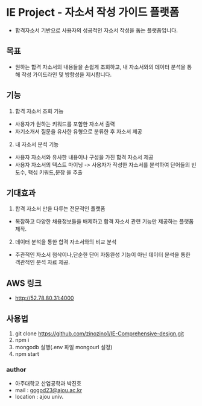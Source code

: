 # IE Project - 자소서 작성 가이드 플랫폼

-   합격자소서 기반으로 사용자의 성공적인 자소서 작성을 돕는 플랫폼입니다.

## 목표

-   원하는 합격 자소서의 내용들을 손쉽게 조회하고, 내 자소서와의 데이터 분석을 통해 작성 가이드라인 및 방향성을 제시합니다.

## 기능

1. 합격 자소서 조회 기능

-   사용자가 원하는 키워드를 포함한 자소서 출력
-   자기소개서 질문을 유사한 유형으로 분류한 후 자소서 제공

2. 내 자소서 분석 기능

-   사용자 자소서와 유사한 내용이나 구성을 가진 합격 자소서 제공
-   사용자 자소서의 텍스트 마이닝 -> 사용자가 작성한 자소서를 분석하여 단어들의 빈도수, 핵심 키워드,문장 을 추출

## 기대효과

1. 합격 자소서 만을 다루는 전문적인 플랫폼

-   복잡하고 다양한 채용정보들을 배제하고 합격 자소서 관련 기능만 제공하는 플랫폼 제작.

2. 데이터 분석을 통한 합격 자소서와의 비교 분석

-   주관적인 자소서 첨삭이나,단순한 단어 자동완성 기능이 아닌 데이터 분석을 통한 객관적인 분석 자료 제공.

## AWS 링크

-   http://52.78.80.31:4000

## 사용법

1. git clone https://github.com/zinozino1/IE-Comprehensive-design.git
2. npm i
3. mongodb 실행(.env 파일 mongourl 설정)
4. npm start

### author

-   아주대학교 산업공학과 박진호
-   mail : gogod23@ajou.ac.kr
-   location : ajou univ.
